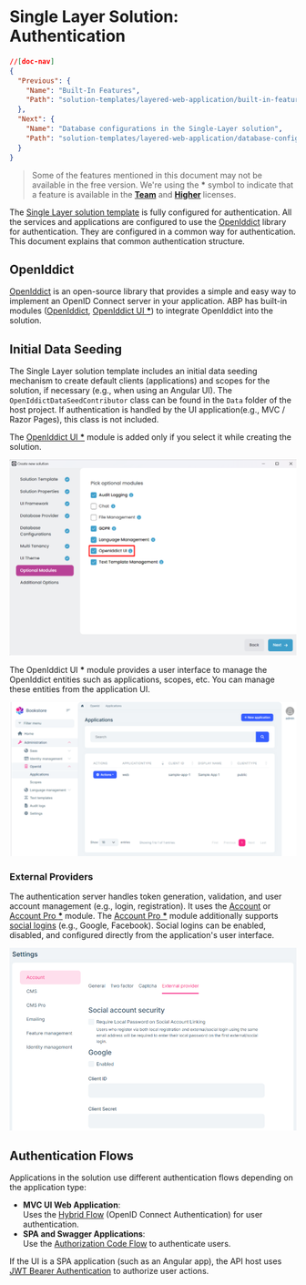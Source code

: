 # Single Layer Solution: Authentication

```json
//[doc-nav]
{
  "Previous": {
    "Name": "Built-In Features",
    "Path": "solution-templates/layered-web-application/built-in-features"
  },
  "Next": {
    "Name": "Database configurations in the Single-Layer solution",
    "Path": "solution-templates/layered-web-application/database-configurations"
  }
}
```

> Some of the features mentioned in this document may not be available in the free version. We're using the **\*** symbol to indicate that a feature is available in the **[Team](https://abp.io/pricing)** and **[Higher](https://abp.io/pricing)** licenses.

The [Single Layer solution template](index.md) is fully configured for authentication. All the services and applications are configured to use the [OpenIddict](https://documentation.openiddict.com) library for authentication. They are configured in a common way for authentication. This document explains that common authentication structure.

## OpenIddict

[OpenIddict](https://documentation.openiddict.com) is an open-source library that provides a simple and easy way to implement an OpenID Connect server in your application. ABP has built-in modules ([OpenIddict](../../modules/openiddict.md), [OpenIddict UI **\***](../../modules/openiddict-pro.md)) to integrate OpenIddict into the solution.

## Initial Data Seeding

The Single Layer solution template includes an initial data seeding mechanism to create default clients (applications) and scopes for the solution, if necessary (e.g., when using an Angular UI). The `OpenIddictDataSeedContributor` class can be found in the `Data` folder of the host project. If authentication is handled by the UI application(e.g., MVC / Razor Pages), this class is not included.

The [OpenIddict UI **\***](../../modules/openiddict-pro.md) module is added only if you select it while creating the solution.  

![new-solution-openiddict-module](images/new-solution-openiddict-module.png)

The OpenIddict UI **\*** module provides a user interface to manage the OpenIddict entities such as applications, scopes, etc. You can manage these entities from the application UI.

![openiddict-ui](images/openiddict-ui.png)

### External Providers

The authentication server handles token generation, validation, and user account management (e.g., login, registration). It uses the [Account](../../modules/account.md) or [Account Pro **\***](../../modules/account-pro.md) module. The [Account Pro **\***](../../modules/account-pro.md) module additionally supports [social logins](../../modules/account-pro.md#social--external-logins) (e.g., Google, Facebook). Social logins can be enabled, disabled, and configured directly from the application's user interface.

![account-external-provider](images/account-external-provider.png)

## Authentication Flows

Applications in the solution use different authentication flows depending on the application type:

- **MVC UI Web Application**:  
  Uses the [Hybrid Flow](https://openid.net/specs/openid-connect-core-1_0.html#HybridFlowAuth) (OpenID Connect Authentication) for user authentication.  
- **SPA and Swagger Applications**:  
  Use the [Authorization Code Flow](https://openid.net/specs/openid-connect-core-1_0.html#CodeFlowAuth) to authenticate users.  

If the UI is a SPA application (such as an Angular app), the API host uses [JWT Bearer Authentication](https://jwt.io/introduction/) to authorize user actions.